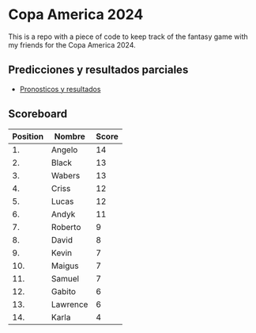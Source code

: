 # Copa America 2024

This is a repo with a piece of code to keep track of the fantasy game with my friends for the Copa America 2024.

## Predicciones y resultados parciales
- [Pronosticos y resultados](https://github.com/dasoto/polla/blob/main/master_plan.csv)
## Scoreboard

| Position | Nombre | Score |
| -------- | ------ | ----- |
|1. | Angelo | 14 |
|2. | Black | 13 |
|3. | Wabers | 13 |
|4. | Criss | 12 |
|5. | Lucas | 12 |
|6. | Andyk | 11 |
|7. | Roberto | 9 |
|8. | David | 8 |
|9. | Kevin | 7 |
|10. | Maigus | 7 |
|11. | Samuel | 7 |
|12. | Gabito | 6 |
|13. | Lawrence | 6 |
|14. | Karla | 4 |
